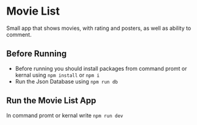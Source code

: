 # Movie List
Small app that shows movies, with rating and posters, as well as ability to comment.

## Before Running
- Before running you should install packages from command promt or kernal using ``npm install`` or ``npm i``
- Run the Json Database using ``npm run db``

## Run the Movie List App
In command promt or kernal write ``npm run dev``


